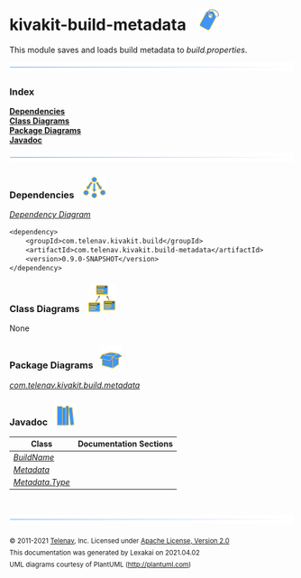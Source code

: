 # kivakit-build-metadata &nbsp;&nbsp;![](../documentation/images/tag-40.png)

This module saves and loads build metadata to *build.properties*.

![](documentation/images/horizontal-line.png)

### Index


[**Dependencies**](#dependencies)  
[**Class Diagrams**](#class-diagrams)  
[**Package Diagrams**](#package-diagrams)  
[**Javadoc**](#javadoc)

![](documentation/images/horizontal-line.png)

[//]: # (start-user-text)



[//]: # (end-user-text)

### Dependencies <a name="dependencies"></a> &nbsp;&nbsp;  ![](documentation/images/dependencies-40.png)

[*Dependency Diagram*](documentation/diagrams/dependencies.svg)

    <dependency>
        <groupId>com.telenav.kivakit.build</groupId>
        <artifactId>com.telenav.kivakit.build-metadata</artifactId>
        <version>0.9.0-SNAPSHOT</version>
    </dependency>

### Class Diagrams <a name="class-diagrams"></a> &nbsp; &nbsp;![](documentation/images/diagram-48.png)

None

### Package Diagrams <a name="package-diagrams"></a> &nbsp;&nbsp;![](documentation/images/box-40.png)

[*com.telenav.kivakit.build.metadata*](documentation/diagrams/com.telenav.kivakit.build.metadata.svg)  

### Javadoc <a name="javadoc"></a> &nbsp;&nbsp;![](documentation/images/books-40.png)

| Class | Documentation Sections |
|---|---|
| [*BuildName*](https://telenav.github.io/kivakit-build/javadoc/kivakit.build.metadata/com/telenav/kivakit/build/metadata/BuildName.html) |  |  
| [*Metadata*](https://telenav.github.io/kivakit-build/javadoc/kivakit.build.metadata/com/telenav/kivakit/build/metadata/Metadata.html) |  |  
| [*Metadata.Type*](https://telenav.github.io/kivakit-build/javadoc/kivakit.build.metadata/com/telenav/kivakit/build/metadata/Metadata.Type.html) |  |  

[//]: # (start-user-text)



[//]: # (end-user-text)

<br/>

![](documentation/images/horizontal-line.png)

<sub>© 2011-2021 [Telenav](http://telenav.com), Inc. Licensed under [Apache License, Version 2.0](../LICENSE)</sub>  
<sub>This documentation was generated by Lexakai on 2021.04.02</sub>    
<sub>UML diagrams courtesy of PlantUML (http://plantuml.com)</sub>

